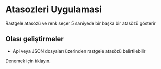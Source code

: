 # Atasozleri Uygulamasi
 Rastgele atasözü ve renk seçer 5 saniyede bir başka bir atasözü gösterir
 
## Olası geliştirmeler
- Api veya JSON dosyaları üzerinden rastgele atasözü belirtilebilir
 
 Denemek için [tıklayın.](https://hasanhuseyindemir.github.io/Atasozleri-Uygulamasi/)
